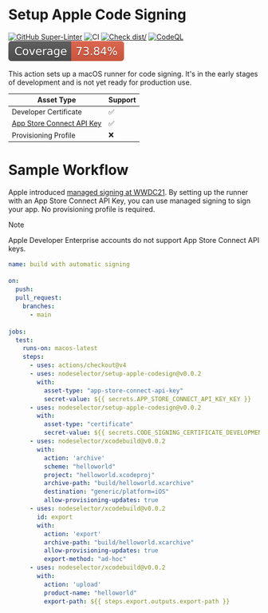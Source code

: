 # Setup Apple Code Signing

[![GitHub Super-Linter](https://github.com/actions/typescript-action/actions/workflows/linter.yml/badge.svg)](https://github.com/super-linter/super-linter)
![CI](https://github.com/actions/typescript-action/actions/workflows/ci.yml/badge.svg)
[![Check dist/](https://github.com/actions/typescript-action/actions/workflows/check-dist.yml/badge.svg)](https://github.com/actions/typescript-action/actions/workflows/check-dist.yml)
[![CodeQL](https://github.com/actions/typescript-action/actions/workflows/codeql-analysis.yml/badge.svg)](https://github.com/actions/typescript-action/actions/workflows/codeql-analysis.yml)
[![Coverage](./badges/coverage.svg)](./badges/coverage.svg)

This action sets up a macOS runner for code signing. It's in the early stages of
development and is not yet ready for production use.

| Asset Type                                                                                                                            | Support |
| ------------------------------------------------------------------------------------------------------------------------------------- | ------- |
| Developer Certificate                                                                                                                 | ✅      |
| [App Store Connect API Key](https://developer.apple.com/documentation/appstoreconnectapi/creating_api_keys_for_app_store_connect_api) | ✅      |
| Provisioning Profile                                                                                                                  | ❌      |

# Sample Workflow

Apple introduced
[managed signing at WWDC21](https://developer.apple.com/videos/play/wwdc2021/10204/).
By setting up the runner with an App Store Connect API Key, you can use managed
signing to sign your app. No provisioning profile is required.

> [!NOTE]
> Apple Developer Enterprise accounts do not support App Store Connect API keys.

```yml
name: build with automatic signing

on:
  push:
  pull_request:
    branches:
      - main

jobs:
  test:
    runs-on: macos-latest
    steps:
      - uses: actions/checkout@v4
      - uses: nodeselector/setup-apple-codesign@v0.0.2
        with:
          asset-type: "app-store-connect-api-key"
          secret-value: ${{ secrets.APP_STORE_CONNECT_API_KEY_KEY }}
      - uses: nodeselector/setup-apple-codesign@v0.0.2
        with:
          asset-type: "certificate"
          secret-value: ${{ secrets.CODE_SIGNING_CERTIFICATE_DEVELOPMENT_PEM }}
      - uses: nodeselector/xcodebuild@v0.0.2
        with:
          action: 'archive'
          scheme: "helloworld"
          project: "helloworld.xcodeproj"
          archive-path: "build/helloworld.xcarchive"
          destination: "generic/platform=iOS"
          allow-provisioning-updates: true
      - uses: nodeselector/xcodebuild@v0.0.2
        id: export
        with:
          action: 'export'
          archive-path: "build/helloworld.xcarchive"
          allow-provisioning-updates: true
          export-method: "ad-hoc"
      - uses: nodeselector/xcodebuild@v0.0.2
        with:
          action: 'upload'
          product-name: "helloworld"
          export-path: ${{ steps.export.outputs.export-path }}
```
